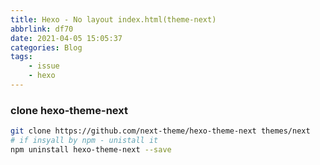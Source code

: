 ```yaml
---
title: Hexo - No layout index.html(theme-next) 
abbrlink: df70
date: 2021-04-05 15:05:37
categories: Blog
tags:
	- issue
	- hexo
---
```


### clone hexo-theme-next 
``` bash
git clone https://github.com/next-theme/hexo-theme-next themes/next
# if insyall by npm - unistall it
npm uninstall hexo-theme-next --save
```
